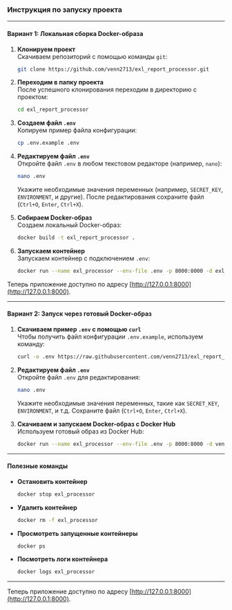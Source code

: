### Инструкция по запуску проекта

---

#### Вариант 1: Локальная сборка Docker-образа

1. **Клонируем проект**  
   Скачиваем репозиторий с помощью команды `git`:  
   ```bash
   git clone https://github.com/venn2713/exl_report_processor.git
   ```

2. **Переходим в папку проекта**  
   После успешного клонирования переходим в директорию с проектом:  
   ```bash
   cd exl_report_processor
   ```

3. **Создаем файл `.env`**  
   Копируем пример файла конфигурации:  
   ```bash
   cp .env.example .env
   ```

4. **Редактируем файл `.env`**  
   Откройте файл `.env` в любом текстовом редакторе (например, `nano`):  
   ```bash
   nano .env
   ```
   Укажите необходимые значения переменных (например, `SECRET_KEY`, `ENVIRONMENT`, и другие). После редактирования сохраните файл (`Ctrl+O`, `Enter`, `Ctrl+X`).

5. **Собираем Docker-образ**  
   Создаем локальный Docker-образ:  
   ```bash
   docker build -t exl_report_processor .
   ```

6. **Запускаем контейнер**  
   Запускаем контейнер с подключением `.env`:  
   ```bash
   docker run --name exl_processor --env-file .env -p 8000:8000 -d exl_report_processor
   ```

Теперь приложение доступно по адресу [http://127.0.0.1:8000](http://127.0.0.1:8000).

---

#### Вариант 2: Запуск через готовый Docker-образ

1. **Скачиваем пример `.env` с помощью `curl`**  
   Чтобы получить файл конфигурации `.env.example`, используем команду:  
   ```bash
   curl -o .env https://raw.githubusercontent.com/venn2713/exl_report_processor/master/.env.example
   ```

2. **Редактируем файл `.env`**  
   Откройте файл `.env` для редактирования:  
   ```bash
   nano .env
   ```
   Укажите необходимые значения переменных, такие как `SECRET_KEY`, `ENVIRONMENT`, и т.д. Сохраните файл (`Ctrl+O`, `Enter`, `Ctrl+X`).

3. **Скачиваем и запускаем Docker-образ с Docker Hub**  
   Используем готовый образ из Docker Hub:  
   ```bash
   docker run --name exl_processor --env-file .env -p 8000:8000 -d venn2713/exl-processor:latest
   ```

---

#### Полезные команды

- **Остановить контейнер**  
   ```bash
   docker stop exl_processor
   ```

- **Удалить контейнер**  
   ```bash
   docker rm -f exl_processor
   ```

- **Просмотреть запущенные контейнеры**  
   ```bash
   docker ps
   ```

- **Посмотреть логи контейнера**  
   ```bash
   docker logs exl_processor
   ```

---

Теперь приложение доступно по адресу [http://127.0.0.1:8000](http://127.0.0.1:8000).